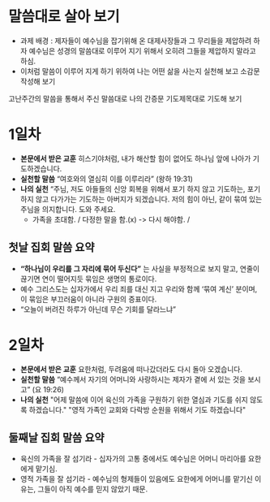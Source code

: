 # 말씀대로 살아 보기
* 과제 배경 : 제자들이 예수님을 잡기위해 온 대제사장들과 그 무리들을 제압하려 하자 예수님은 성경의 말씀대로 이루어 지기 위해서 오히려 그들을 제압하지 말라고 하심. 
* 이처럼 말씀이 이루어 지게 하기 위하여 나는 어떤 삶을 사는지 실천해 보고 소감문 작성해 보기


고난주간의 말씀을 통해서 주신 말씀대로 나의 간증문 기도제목대로 기도해 보기

# 1일차

* **본문에서 받은 교훈** 히스기야처럼, 내가 해산할 힘이 없어도 하나님 앞에 나아가 기도하겠습니다.
* **실천할 말씀** “여호와의 열심히 이를 이루리라” (왕하 19:31)
* **나의 실천** “주님, 저도 아들들의 신앙 회복을 위해서 포기 하지 않고 기도하는, 포기하지 않고 다가가는 기도하는 아버지가 되겠습니다.
저의 힘이 아닌, 같이 묶여 있는 주님을 의지합니다. 도와 주세요.
  * 가족을 초대함. / 다정한 말을 함.(x) -> 다시 해야함. / 

## 첫날 집회 말씀 요약
* **“하나님이 우리를 그 자리에 묶어 두신다”** 는 사실을 부정적으로 보지 말고, 연줄이 끊기면 연이 떨어지듯 묶임은 생명의 통로이다.
* 예수 그리스도는 십자가에서 우리 죄를 대신 지고 우리와 함께 ‘묶여 계신’ 분이며, 이 묶임은 부끄러움이 아니라 구원의 증표이다.
* “오늘이 버려진 하루가 아닌데 무슨 기회를 달라느냐”


# 2일차

* **본문에서 받은 교훈** 요한처럼, 두려움에 떠나갔더라도 다시 돌아 오겠습니다. 
* **실천할 말씀** “예수께서 자기의 어머니와 사랑하시는 제자가 곁에 서 있는 것을 보시고” (요 19:26)
* **나의 실천** "어제 말씀에 이어 육신의 가족을 구원하기 위한 열심과 기도를 쉬지 않도록 하겠습니다." "영적 가족인 교회와 다락방 순원을 위해서 기도 하겠습니다"


## 둘째날 집회 말씀 요약
* 육신의 가족을 잘 섬기라 - 십자가의 고통 중에서도 예수님은 어머니 마리아를 요한에게 맡기심.
*  영적 가족을 잘 섬기라 - 예수님의 형제들이 있음에도 요한에게 어머니를 맡기신 이유는, 그들이 아직 예수를 믿지 않았기 때문.


